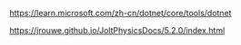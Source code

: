 


https://learn.microsoft.com/zh-cn/dotnet/core/tools/dotnet


https://jrouwe.github.io/JoltPhysicsDocs/5.2.0/index.html
